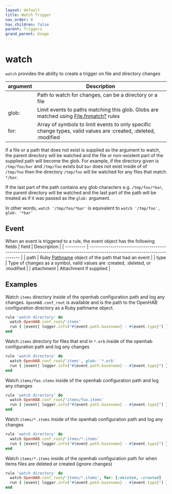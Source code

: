 ```yaml
---
layout: default
title: Watch Trigger
nav_order: 8
has_children: false
parent: Triggers
grand_parent: Usage
---
```


# watch

`watch` provides the ability to create a trigger on file and directory changes

| argument | Description                                                                                                                                          |
| -------- | ---------------------------------------------------------------------------------------------------------------------------------------------------- |
|          | Path to watch for changes, can be a directory or a file                                                                                              |
| glob:    | Limit events to paths matching this glob. Globs are matched using [File.fnmatch?](https://ruby-doc.org/core-2.6/File.html#method-c-fnmatch-3F) rules |
| for:     | Array of symbols to limit events to only specific change types, valid values are :created, :deleted, :modified                                       |


If a file or a path that does not exist is supplied as the argument to watch, the parent directory will be watched and the file or non-existent part of the supplied path will become the glob. For example, if the directory given is `/tmp/foo/bar` and `/tmp/foo` exists but `bar` does not exist inside of of `/tmp/foo` then the directory `/tmp/foo` will be watched for any files that match `*/bar`. 

If the last part of the path contains any glob characters e.g. `/tmp/foo/*bar`, the parent directory will be watched and the last part of the path will be treated as if it was passed as the `glob:` argument. 

In other words, `watch '/tmp/foo/*bar'` is equivalent to `watch '/tmp/foo', glob: '*bar'`


## Event

When an event is triggered to a rule, the event object has the following fields
| field      | Description                                                                                                                |
| ---------- | -------------------------------------------------------------------------------------------------------------------------- |
| path       | Ruby [Pathname](https://ruby-doc.org/stdlib-2.6.3/libdoc/pathname/rdoc/Pathname.html) object of the path that had an event |
| type       | Type of changes as a symbol, valid values are :created, :deleted, or :modified                                             |
| attachment | Attachment if supplied                                                                                                     |



## Examples

Watch `items` directory inside of the openhab configuration path and log any changes. `OpenHAB.conf_root` is available and is the path 
to the OpenHAB configuration directory as a Ruby pathname object.

```ruby
rule 'watch directory' do
  watch OpenHAB.conf_root/'items'
  run { |event| logger.info("#{event.path.basename} - #{event.type}") }
end
```

 Watch `items` directory for files that end in `*.erb` inside of the openhab configuration path and log any changes
```ruby
rule 'watch directory' do
  watch OpenHAB.conf_root/'items', glob: '*.erb'
  run { |event| logger.info("#{event.path.basename} - #{event.type}") }
end
```

Watch `items/foo.items` inside of the openhab configuration path and log any changes
```ruby
rule 'watch directory' do
  watch OpenHAB.conf_root/'items/foo.items'
  run { |event| logger.info("#{event.path.basename} - #{event.type}") }
end
```

Watch `items/*.items` inside of the openhab configuration path and log any changes
```ruby
rule 'watch directory' do
  watch OpenHAB.conf_root/'items/*.items'
  run { |event| logger.info("#{event.path.basename} - #{event.type}") }
end
```

Watch `items/*.items` inside of the openhab configuration path for when items files are deleted or created (ignore changes)
```ruby
rule 'watch directory' do
  watch OpenHAB.conf_root/'items/*.items', for: [:deleted, :created]
  run { |event| logger.info("#{event.path.basename} - #{event.type}") }
end
```

